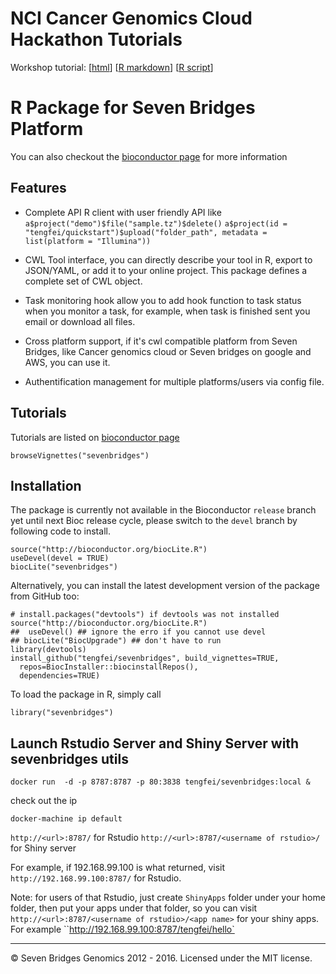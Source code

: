 # NCI Cancer Genomics Cloud Hackathon Tutorials

Workshop tutorial: [[html](http://www.tengfei.name/sevenbridges/cgc-hackathon-2016-04/bioc-workflow.html)] [[R markdown](https://raw.githubusercontent.com/tengfei/sevenbridges/master/vignettes/bioc-workflow.Rmd)] [[R script](http://www.tengfei.name/sevenbridges/cgc-hackathon-2016-04/bioc-workflow.R)]

# R Package for Seven Bridges Platform

You can also checkout the [bioconductor page](http://bioconductor.org/packages/3.3/bioc/html/sevenbridges.html) for more information

## Features

- Complete API R client with user friendly API like 
`a$project("demo")$file("sample.tz")$delete()` `a$project(id = "tengfei/quickstart")$upload("folder_path", metadata = list(platform = "Illumina"))`


- CWL Tool interface, you can directly describe your tool in R, export to JSON/YAML, or add it to your online project. This package defines a complete set
of CWL object.

- Task monitoring hook allow you to add hook function to task status when you monitor a task, for example, when task is finished sent you email or download all files.

- Cross platform support, if it's cwl compatible platform from Seven
  Bridges, like Cancer genomics cloud or Seven bridges on google and
  AWS, you can use it.

- Authentification management for multiple platforms/users via config file.


## Tutorials

Tutorials are listed on  [bioconductor page](http://bioconductor.org/packages/3.3/bioc/html/sevenbridges.html)

```
browseVignettes("sevenbridges")
```


## Installation

The package is currently not available in the Bioconductor `release` branch yet until next Bioc release cycle, please switch to the `devel` branch by following code to install.

```
source("http://bioconductor.org/biocLite.R")
useDevel(devel = TRUE)
biocLite("sevenbridges")
```

Alternatively, you can install the latest development version of the package from GitHub too:

```
# install.packages("devtools") if devtools was not installed
source("http://bioconductor.org/biocLite.R")
##  useDevel() ## ignore the erro if you cannot use devel
## biocLite("BiocUpgrade") ## don't have to run
library(devtools)
install_github("tengfei/sevenbridges", build_vignettes=TRUE, 
  repos=BiocInstaller::biocinstallRepos(),
  dependencies=TRUE)
```

To load the package in R, simply call

```
library("sevenbridges")
```

## Launch Rstudio Server and Shiny Server with sevenbridges utils

```
docker run  -d -p 8787:8787 -p 80:3838 tengfei/sevenbridges:local &
```

check out the ip

```
docker-machine ip default
```
`http://<url>:8787/` for Rstudio
`http://<url>:8787/<username of rstudio>/` for Shiny server

For example, if 192.168.99.100 is what returned, visit `http://192.168.99.100:8787/` for Rstudio.

Note: for users of that Rstudio, just create `ShinyApps` folder under
your home folder, then put your apps under that folder, so you can
visit `http://<url>:8787/<username of rstudio>/<app name>` for your
shiny apps. For example ``http://192.168.99.100:8787/tengfei/hello`

<hr>

© Seven Bridges Genomics 2012 - 2016. Licensed under the MIT license.
